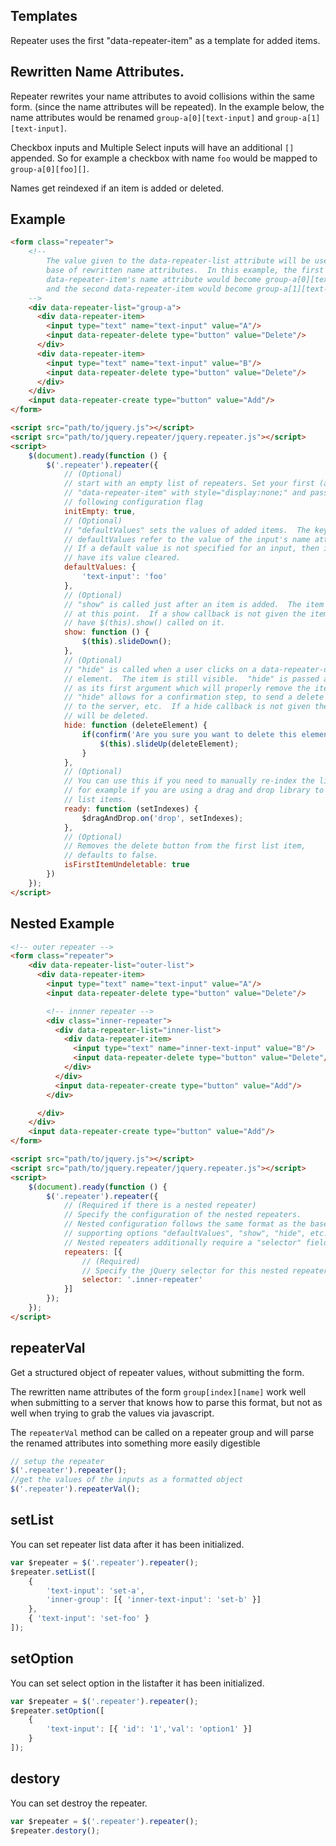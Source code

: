 ## Templates

Repeater uses the first "data-repeater-item" as a template for added items.

## Rewritten Name Attributes.

Repeater rewrites your name attributes to avoid collisions within the same form.
(since the name attributes will be repeated).  In the example below, the
name attributes would be renamed `group-a[0][text-input]` and `group-a[1][text-input]`.

Checkbox inputs and Multiple Select inputs will have an additional `[]` appended.  So for example a checkbox
with name `foo` would be mapped to `group-a[0][foo][]`.

Names get reindexed if an item is added or deleted.

## Example

```html
<form class="repeater">
    <!--
        The value given to the data-repeater-list attribute will be used as the
        base of rewritten name attributes.  In this example, the first
        data-repeater-item's name attribute would become group-a[0][text-input],
        and the second data-repeater-item would become group-a[1][text-input]
    -->
    <div data-repeater-list="group-a">
      <div data-repeater-item>
        <input type="text" name="text-input" value="A"/>
        <input data-repeater-delete type="button" value="Delete"/>
      </div>
      <div data-repeater-item>
        <input type="text" name="text-input" value="B"/>
        <input data-repeater-delete type="button" value="Delete"/>
      </div>
    </div>
    <input data-repeater-create type="button" value="Add"/>
</form>

<script src="path/to/jquery.js"></script>
<script src="path/to/jquery.repeater/jquery.repeater.js"></script>
<script>
    $(document).ready(function () {
        $('.repeater').repeater({
            // (Optional)
            // start with an empty list of repeaters. Set your first (and only)
            // "data-repeater-item" with style="display:none;" and pass the
            // following configuration flag
            initEmpty: true,
            // (Optional)
            // "defaultValues" sets the values of added items.  The keys of
            // defaultValues refer to the value of the input's name attribute.
            // If a default value is not specified for an input, then it will
            // have its value cleared.
            defaultValues: {
                'text-input': 'foo'
            },
            // (Optional)
            // "show" is called just after an item is added.  The item is hidden
            // at this point.  If a show callback is not given the item will
            // have $(this).show() called on it.
            show: function () {
                $(this).slideDown();
            },
            // (Optional)
            // "hide" is called when a user clicks on a data-repeater-delete
            // element.  The item is still visible.  "hide" is passed a function
            // as its first argument which will properly remove the item.
            // "hide" allows for a confirmation step, to send a delete request
            // to the server, etc.  If a hide callback is not given the item
            // will be deleted.
            hide: function (deleteElement) {
                if(confirm('Are you sure you want to delete this element?')) {
                    $(this).slideUp(deleteElement);
                }
            },
            // (Optional)
            // You can use this if you need to manually re-index the list
            // for example if you are using a drag and drop library to reorder
            // list items.
            ready: function (setIndexes) {
                $dragAndDrop.on('drop', setIndexes);
            },
            // (Optional)
            // Removes the delete button from the first list item,
            // defaults to false.
            isFirstItemUndeletable: true
        })
    });
</script>
```

## Nested Example

```html
<!-- outer repeater -->
<form class="repeater">
    <div data-repeater-list="outer-list">
      <div data-repeater-item>
        <input type="text" name="text-input" value="A"/>
        <input data-repeater-delete type="button" value="Delete"/>

        <!-- innner repeater -->
        <div class="inner-repeater">
          <div data-repeater-list="inner-list">
            <div data-repeater-item>
              <input type="text" name="inner-text-input" value="B"/>
              <input data-repeater-delete type="button" value="Delete"/>
            </div>
          </div>
          <input data-repeater-create type="button" value="Add"/>
        </div>

      </div>
    </div>
    <input data-repeater-create type="button" value="Add"/>
</form>

<script src="path/to/jquery.js"></script>
<script src="path/to/jquery.repeater/jquery.repeater.js"></script>
<script>
    $(document).ready(function () {
        $('.repeater').repeater({
            // (Required if there is a nested repeater)
            // Specify the configuration of the nested repeaters.
            // Nested configuration follows the same format as the base configuration,
            // supporting options "defaultValues", "show", "hide", etc.
            // Nested repeaters additionally require a "selector" field.
            repeaters: [{
                // (Required)
                // Specify the jQuery selector for this nested repeater
                selector: '.inner-repeater'
            }]
        });
    });
</script>
```


## repeaterVal

Get a structured object of repeater values, without submitting the form.

The rewritten name attributes of the form `group[index][name]` work well
when submitting to a server that knows how to parse this format, but not as well
when trying to grab the values via javascript.

The `repeaterVal` method can be called on a repeater group and will parse the
renamed attributes into something more easily digestible

```javascript
// setup the repeater
$('.repeater').repeater();
//get the values of the inputs as a formatted object
$('.repeater').repeaterVal();
```

## setList

You can set repeater list data after it has been initialized.

```javascript
var $repeater = $('.repeater').repeater();
$repeater.setList([
    {
        'text-input': 'set-a',
        'inner-group': [{ 'inner-text-input': 'set-b' }]
    },
    { 'text-input': 'set-foo' }
]);
```

## setOption

You can set select option in the listafter it has been initialized.

```javascript
var $repeater = $('.repeater').repeater();
$repeater.setOption([
    {
        'text-input': [{ 'id': '1','val': 'option1' }]
    }
]);
```

## destory

You can set destroy the repeater.

```javascript
var $repeater = $('.repeater').repeater();
$repeater.destory();
```